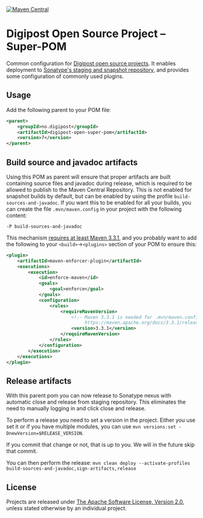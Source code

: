 [![Maven Central](https://maven-badges.herokuapp.com/maven-central/no.digipost/digipost-open-super-pom/badge.svg)](https://maven-badges.herokuapp.com/maven-central/no.digipost/digipost-open-super-pom)

# Digipost Open Source Project &ndash; Super-POM

Common configuration for
[Digipost open source projects](https://github.com/digipost). It enables deployment to
[Sonatype's staging and snapshot repository](https://oss.sonatype.org), and provides
some configuration of commonly used plugins.


## Usage

Add the following parent to your POM file:

```xml
<parent>
    <groupId>no.digipost</groupId>
    <artifactId>digipost-open-super-pom</artifactId>
    <version>7</version>
</parent>
```


## Build source and javadoc artifacts

Using this POM as parent will ensure that proper artifacts are built containing source files and
javadoc during release, which is required to be allowed to publish to the Maven Central Repository.
This is not enabled for snapshot builds by default, but can be enabled by using the profile
`build-sources-and-javadoc`. If you want this to be enabled for all your builds, you can create
the file `.mvn/maven.config` in your project with the following content:

```
-P build-sources-and-javadoc
```

This mechanism [requires at least Maven 3.3.1](https://maven.apache.org/docs/3.3.1/release-notes.html), and
you probably want to add the following to your `<build>`-&gt;`<plugins>` section of your POM to ensure this:

```xml
<plugin>
    <artifactId>maven-enforcer-plugin</artifactId>
    <executions>
        <execution>
            <id>enforce-maven</id>
            <goals>
                <goal>enforce</goal>
            </goals>
            <configuration>
                <rules>
                    <requireMavenVersion>
                        <!-- Maven 3.3.1 is needed for .mvn/maven.config to work
                             https://maven.apache.org/docs/3.3.1/release-notes.html -->
                        <version>3.3.1</version>
                    </requireMavenVersion>
                </rules>
            </configuration>
        </execution>
    </executions>
</plugin>
```

## Release artifacts

With this parent pom you can now release to Sonatype nexus with automatic close and release from staging 
repository. This eliminates the need to manually logging in and click close and release. 

To perform a release you need to set a version in the project. Either you use set it or if you have
multiple modules, you can use `mvn versions:set -DnewVersion=$RELEASE_VERSION`.

If you commit that change or not, that is up to you. We will in the future skip that commit.

You can then perform the release: `mvn clean deploy --activate-profiles build-sources-and-javadoc,sign-artifacts,release`

## License

Projects are released under [The Apache Software License, Version 2.0](http://www.apache.org/licenses/LICENSE-2.0.txt), unless stated otherwise by an individual project.

